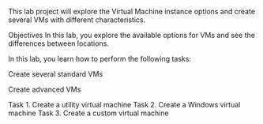 This lab project will explore the Virtual Machine instance options and create several VMs with different characteristics.

Objectives
In this lab, you explore the available options for VMs and see the differences between locations.

In this lab, you learn how to perform the following tasks:

Create several standard VMs

Create advanced VMs

Task 1. Create a utility virtual machine
Task 2. Create a Windows virtual machine
Task 3. Create a custom virtual machine

